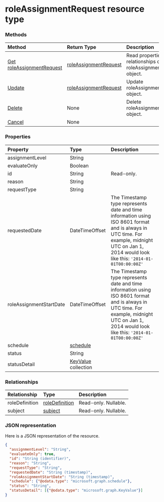 # roleAssignmentRequest resource type




### Methods

| Method		   | Return Type	|Description|
|:---------------|:--------|:----------|
|[Get roleAssignmentRequest](../api/roleassignmentrequest_get.md) | [roleAssignmentRequest](roleassignmentrequest.md) |Read properties and relationships of roleAssignmentRequest object.|
|[Update](../api/roleassignmentrequest_update.md) | [roleAssignmentRequest](roleassignmentrequest.md)	|Update roleAssignmentRequest object. |
|[Delete](../api/roleassignmentrequest_delete.md) | None |Delete roleAssignmentRequest object. |
|[Cancel](../api/roleassignmentrequest_cancel.md)|None||

### Properties
| Property	   | Type	|Description|
|:---------------|:--------|:----------|
|assignmentLevel|String||
|evaluateOnly|Boolean||
|id|String| Read-only.|
|reason|String||
|requestType|String||
|requestedDate|DateTimeOffset|The Timestamp type represents date and time information using ISO 8601 format and is always in UTC time. For example, midnight UTC on Jan 1, 2014 would look like this: `'2014-01-01T00:00:00Z'`|
|roleAssignmentStartDate|DateTimeOffset|The Timestamp type represents date and time information using ISO 8601 format and is always in UTC time. For example, midnight UTC on Jan 1, 2014 would look like this: `'2014-01-01T00:00:00Z'`|
|schedule|[schedule](schedule.md)||
|status|String||
|statusDetail|[KeyValue](keyvalue.md) collection||

### Relationships
| Relationship | Type	|Description|
|:---------------|:--------|:----------|
|roleDefinition|[roleDefinition](roledefinition.md)| Read-only. Nullable.|
|subject|[subject](subject.md)| Read-only. Nullable.|

### JSON representation

Here is a JSON representation of the resource.

<!-- {
  "blockType": "resource",
  "optionalProperties": [

  ],
  "@odata.type": "microsoft.graph.roleAssignmentRequest"
}-->

```json
{
  "assignmentLevel": "String",
  "evaluateOnly": true,
  "id": "String (identifier)",
  "reason": "String",
  "requestType": "String",
  "requestedDate": "String (timestamp)",
  "roleAssignmentStartDate": "String (timestamp)",
  "schedule": {"@odata.type": "microsoft.graph.schedule"},
  "status": "String",
  "statusDetail": [{"@odata.type": "microsoft.graph.KeyValue"}]
}

```

<!-- uuid: 8fcb5dbc-d5aa-4681-8e31-b001d5168d79
2015-10-25 14:57:30 UTC -->
<!-- {
  "type": "#page.annotation",
  "description": "roleAssignmentRequest resource",
  "keywords": "",
  "section": "documentation",
  "tocPath": ""
}-->